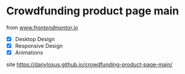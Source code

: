 # Crowdfunding product page main

from *www.frontendmentor.io*

- [x] Desktop Design
- [x] Responsive Design
- [x] Animations

site https://danylosus.github.io/crowdfunding-product-page-main/
